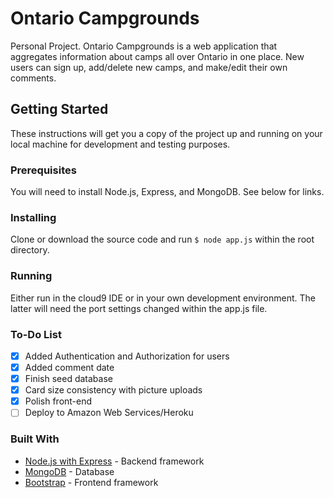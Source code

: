 # Ontario Campgrounds
Personal Project. Ontario Campgrounds is a web application that aggregates information about camps all over Ontario in one place. New users can sign up, add/delete new camps, and make/edit their own comments.

## Getting Started
These instructions will get you a copy of the project up and running on your local machine for development and testing purposes.

### Prerequisites
You will need to install Node.js, Express, and MongoDB. See below for links.

### Installing
Clone or download the source code and run ```$ node app.js``` within the root directory.

### Running
Either run in the cloud9 IDE or in your own development environment. The latter will need the port settings changed within the app.js file.

### To-Do List
- [x] Added Authentication and Authorization for users
- [x] Added comment date
- [x] Finish seed database
- [x] Card size consistency with picture uploads
- [x] Polish front-end
- [ ] Deploy to Amazon Web Services/Heroku

### Built With
* [Node.js with Express](https://expressjs.com/) - Backend framework
* [MongoDB](https://www.mongodb.com/) - Database
* [Bootstrap](https://getbootstrap.com/) - Frontend framework
